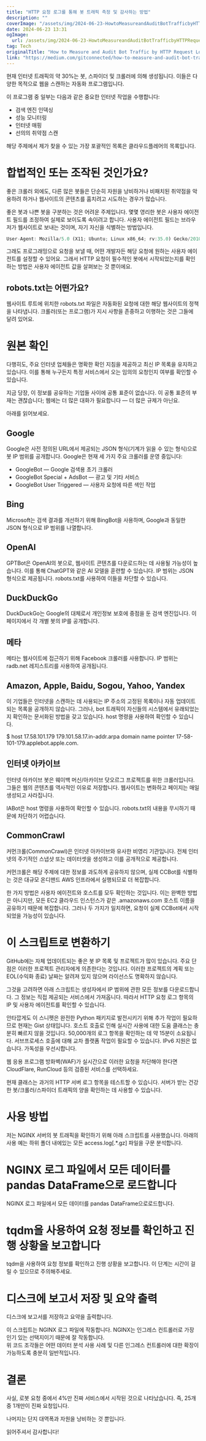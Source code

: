 ```yaml
---
title: "HTTP 요청 로그를 통해 봇 트래픽 측정 및 감사하는 방법"
description: ""
coverImage: "/assets/img/2024-06-23-HowtoMeasureandAuditBotTrafficbyHTTPRequestLogs_0.png"
date: 2024-06-23 13:31
ogImage: 
  url: /assets/img/2024-06-23-HowtoMeasureandAuditBotTrafficbyHTTPRequestLogs_0.png
tag: Tech
originalTitle: "How to Measure and Audit Bot Traffic by HTTP Request Logs"
link: "https://medium.com/gitconnected/how-to-measure-and-audit-bot-traffic-by-http-request-logs-97068beaca12"
---
```



현재 인터넷 트래픽의 약 30%는 봇, 스파이더 및 크롤러에 의해 생성됩니다. 이들은 다양한 목적으로 웹을 스캔하는 자동화 프로그램입니다.

이 프로그램 중 일부는 다음과 같은 중요한 인터넷 작업을 수행합니다:

- 검색 엔진 인덱싱
- 성능 모니터링
- 인터넷 매핑
- 선의의 취약점 스캔

해당 주제에서 제가 찾을 수 있는 가장 포괄적인 목록은 클라우드플레어의 목록입니다.

<div class="content-ad"></div>

# 합법적인 또는 조작된 것인가요?

좋은 크롤러 외에도, 다른 많은 봇들은 단순히 자원을 낭비하거나 비패치된 취약점을 악용하려 하거나 웹사이트의 콘텐츠를 훔치려고 시도하는 경우가 많습니다.

좋은 봇과 나쁜 봇을 구분하는 것은 어려운 주제입니다. 몇몇 영리한 봇은 사용자 에이전트 필드를 조정하여 실제로 보이도록 속이려고 합니다. 사용자 에이전트 필드는 브라우저가 웹사이트로 보내는 것이며, 자기 자신을 식별하는 방법입니다.

```js
User-Agent: Mozilla/5.0 (X11; Ubuntu; Linux x86_64; rv:35.0) Gecko/20100101 Firefox/35.0
```

<div class="content-ad"></div>

그래도 프로그래밍으로 요청을 보낼 때, 어떤 개발자든 해당 요청에 원하는 사용자 에이전트를 설정할 수 있어요. 그래서 HTTP 요청이 필수적인 봇에서 시작되었는지를 확인하는 방법은 사용자 에이전트 값을 살펴보는 것 뿐이에요.

## robots.txt는 어떤가요?

웹사이트 루트에 위치한 robots.txt 파일은 자동화된 요청에 대한 해당 웹사이트의 정책을 나타냅니다. 크롤러(또는 프로그램)가 지시 사항을 존중하고 이행하는 것은 그들에 달려 있어요.

# 원본 확인

<div class="content-ad"></div>

다행히도, 주요 인터넷 업체들은 명확한 확인 지침을 제공하고 최신 IP 목록을 유지하고 있습니다. 이를 통해 누구든지 특정 서비스에서 오는 임의의 요청인지 여부를 확인할 수 있습니다.

지금 당장, 이 정보를 공유하는 기업들 사이에 공통 표준이 없습니다. 이 공통 표준의 부재는 괜찮습니다; 웹에는 더 많은 대화가 필요합니다 — 더 많은 규제가 아닌요.

아래를 읽어보세요.
## Google

<div class="content-ad"></div>

Google은 사전 정의된 URL에서 제공되는 JSON 형식(기계가 읽을 수 있는 형식)으로 봇 IP 범위를 공개합니다. Google은 현재 세 가지 주요 크롤러를 운영 중입니다:

- GoogleBot — Google 검색용 초기 크롤러
- GoogleBot Special + AdsBot — 광고 및 기타 서비스
- GoogleBot User Triggered — 사용자 요청에 따른 색인 작업

## Bing

Microsoft는 검색 결과를 개선하기 위해 BingBot을 사용하며, Google과 동일한 JSON 형식으로 IP 범위를 나열합니다.

<div class="content-ad"></div>

## OpenAI

GPTBot은 OpenAI의 봇으로, 웹사이트 콘텐츠를 다운로드하는 데 사용될 가능성이 높습니다. 이를 통해 ChatGPT와 같은 AI 모델을 훈련할 수 있습니다. IP 범위는 JSON 형식으로 제공됩니다. robots.txt를 사용하여 이들을 차단할 수 있습니다.

## DuckDuckGo

DuckDuckGo는 Google의 대체로서 개인정보 보호에 중점을 둔 검색 엔진입니다. 이 페이지에서 각 개별 봇의 IP를 공개합니다.

<div class="content-ad"></div>

## 메타

메타는 웹사이트에 접근하기 위해 Facebook 크롤러를 사용합니다. IP 범위는 radb.net 레지스트리를 사용하여 공개됩니다.

## Amazon, Apple, Baidu, Sogou, Yahoo, Yandex

이 기업들은 인터넷을 스캔하는 데 사용되는 IP 주소의 고정된 목록이나 자동 업데이트되는 목록을 공개하지 않습니다. 그러나, bot 트래픽이 자신들의 시스템에서 유래되었는지 확인하는 문서화된 방법을 갖고 있습니다. host 명령을 사용하여 확인할 수 있습니다.

<div class="content-ad"></div>


$ host 17.58.101.179
179.101.58.17.in-addr.arpa domain name pointer 17-58-101-179.applebot.apple.com.


## 인터넷 아카이브

인터넷 아카이브 봇은 웨이백 머신/아카이브 닷오르그 프로젝트를 위한 크롤러입니다. 그들은 웹의 콘텐츠를 역사적인 이유로 저장합니다. 웹사이트는 변화하고 페이지는 매일 생성되고 사라집니다.

IABot은 host 명령을 사용하여 확인할 수 있습니다. robots.txt의 내용을 무시하기 때문에 차단하기 어렵습니다.


<div class="content-ad"></div>

## CommonCrawl

커먼크롤(CommonCrawl)은 인터넷 아카이브와 유사한 비영리 기관입니다. 전체 인터넷의 주기적인 스냅샷 또는 데이터셋을 생성하고 이를 공개적으로 제공합니다.

커먼크롤은 해당 주제에 대한 정보를 과도하게 공유하지 않으며, 실제 CCBot를 식별하는 것은 대규모 온디맨드 AWS 인프라에서 실행되므로 더 복잡합니다.

한 가지 방법은 사용자 에이전트와 호스트를 모두 확인하는 것입니다. 이는 완벽한 방법은 아니지만, 모든 EC2 클라우드 인스턴스가 같은 .amazonaws.com 호스트 이름을 공유하기 때문에 복잡합니다. 그러나 두 가지가 일치하면, 요청이 실제 CCBot에서 시작되었을 가능성이 있습니다.

<div class="content-ad"></div>

# 이 스크립트로 변환하기

GitHub에는 자체 업데이트되는 좋은 봇 IP 목록 및 프로젝트가 많이 있습니다. 주요 단점은 이러한 프로젝트 관리자에게 의존한다는 것입니다. 이러한 프로젝트의 계획 또는 EOL(수익화 종료) 날짜는 알려져 있지 않으며 라이선스도 명확하지 않습니다.

그것을 고려하면 아래 스크립트는 생성자에서 IP 범위에 관한 모든 정보를 다운로드합니다. 그 정보는 직접 제공되는 서비스에서 가져옵니다. 따라서 HTTP 요청 로그 항목의 IP 및 사용자 에이전트를 확인할 수 있습니다.

안타깝게도 이 스니펫은 완전한 Python 패키지로 발전시키기 위해 추가 작업이 필요하므로 현재는 Gist 상태입니다. 호스트 호출로 인해 실시간 사용에 대한 도움 클래스는 충분히 빠르지 않을 것입니다. 50,000개의 로그 항목을 확인하는 데 약 15분이 소요됩니다. 서브프로세스 호출에 대해 교차 플랫폼 작업이 필요할 수 있습니다. IPv6 지원은 없습니다. 가독성을 우선시합니다.

<div class="content-ad"></div>

웹 응용 프로그램 방화벽(WAF)가 실시간으로 이러한 요청을 차단해야 한다면 CloudFlare, RunCloud 등의 검증된 서비스를 선택하세요.

현재 클래스는 과거의 HTTP 서버 로그 항목을 테스트할 수 있습니다. 서버가 받는 건강한 봇/크롤러/스파이더 트래픽의 양을 확인하는 데 사용할 수 있습니다.

# 사용 방법

저는 NGINX 서버의 봇 트래픽을 확인하기 위해 아래 스크립트를 사용했습니다.
아래의 사용 예는 하위 폴더 내에있는 모든 access.log[.*.gz] 파일을 구문 분석합니다.

<div class="content-ad"></div>


# NGINX 로그 파일에서 모든 데이터를 pandas DataFrame으로 로드합니다  
NGINX 로그 파일에서 모든 데이터를 pandas DataFrame으로로드합니다.  

# tqdm을 사용하여 요청 정보를 확인하고 진행 상황을 보고합니다
tqdm을 사용하여 요청 정보를 확인하고 진행 상황을 보고합니다. 이 단계는 시간이 걸릴 수 있으므로 주의해주세요.  

# 디스크에 보고서 저장 및 요약 출력  
디스크에 보고서를 저장하고 요약을 출력합니다.  

이 스크립트는 NGINX 로그 파일에 작동합니다. NGINX는 인그레스 컨트롤러로 가장 인기 있는 선택지이기 때문에 잘 작동합니다.  
위 코드 조각들은 어떤 데이터 분석 사용 사례 및 다른 인그레스 컨트롤러에 대한 확장이 가능하도록 충분히 일반적입니다.  


<div class="content-ad"></div>

# 결론

사실, 로봇 요청 중에서 4%만 진짜 서비스에서 시작된 것으로 나타났습니다. 즉, 25개 중 1개만이 진짜 요청입니다.

나머지는 단지 대역폭과 자원을 낭비하는 것 뿐입니다.

읽어주셔서 감사합니다!